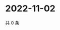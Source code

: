 # 2022-11-02

共 0 条

<!-- BEGIN WEIBO -->
<!-- 最后更新时间 Wed Nov 02 2022 09:47:39 GMT+0800 (China Standard Time) -->

<!-- END WEIBO -->
